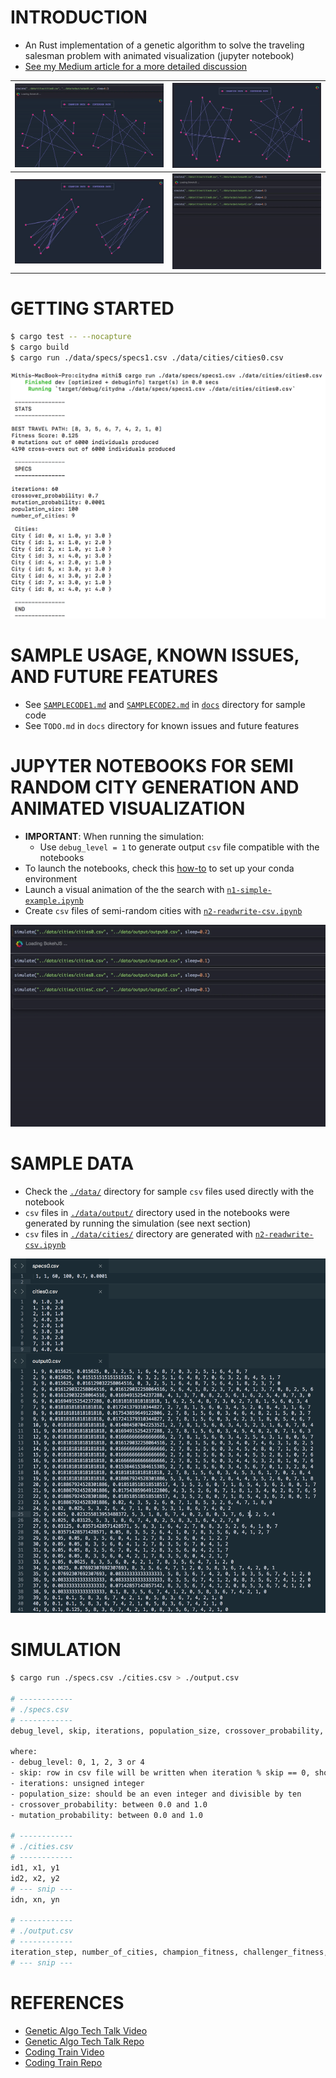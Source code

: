 # INTRODUCTION
- An Rust implementation of a genetic algorithm to solve the traveling salesman problem with animated visualization (jupyter notebook)
- [See my Medium article for a more detailed discussion](https://medium.com/@mithi/genetic-algorithms-in-rust-for-autonomous-agents-an-introduction-ac182de32aee)

| ![](./docs/gif/simA.gif)      |   ![](./docs/gif/simB.gif)      |
| ----------------------------- |:-------------------------------:|
| ![](./docs/gif/simC.gif)      | ![](./docs/gif/sim0.gif)        |



# GETTING STARTED
```bash
$ cargo test -- --nocapture
$ cargo build
$ cargo run ./data/specs/specs1.csv ./data/cities/cities0.csv
```

![](./docs/img/docs2.png)

# SAMPLE USAGE, KNOWN ISSUES, AND FUTURE FEATURES
- See [`SAMPLECODE1.md`](./docs/SAMPLECODE1.md) and [`SAMPLECODE2.md`](./docs/SAMPLECODE2.md) in [`docs`](./docs) 
  directory for sample code
- See `TODO.md` in `docs` directory for known issues and future features

# JUPYTER NOTEBOOKS FOR SEMI RANDOM CITY GENERATION AND ANIMATED VISUALIZATION
- **IMPORTANT**: When running the simulation:
  - Use `debug_level = 1` to generate output `csv` file compatible with the notebooks
- To launch the notebooks, check this [how-to](./notebooks/README.md) to set up your conda environment
- Launch a visual animation of the the search  with [`n1-simple-example.ipynb`](./notebooks/n1a-simple-example.ipynb)
- Create `csv` files of semi-random cities with [`n2-readwrite-csv.ipynb`](./notebooks/n2-readwrite-csv.ipynb)

![](./docs/gif/sim0.gif)

# SAMPLE DATA
- Check the [`./data/`](./data/) directory for sample `csv` files used directly with the notebook
- `csv` files in [`./data/output/`](./data/output/) directory used in the notebooks were generated by running the simulation (see next section)
- `csv` files in [`./data/cities/`](./data/cities/) directory are generated with [`n2-readwrite-csv.ipynb`](./notebooks/n2-readwrite-csv.ipynb)

![](./docs/img/docs1.png)

# SIMULATION
```bash
$ cargo run ./specs.csv ./cities.csv > ./output.csv

# ------------
# ./specs.csv
# ------------
debug_level, skip, iterations, population_size, crossover_probability, mutation_probability

where:
- debug_level: 0, 1, 2, 3 or 4
- skip: row in csv file will be written when iteration % skip == 0, should be unsigned integer >= 1
- iterations: unsigned integer
- population_size: should be an even integer and divisible by ten
- crossover_probability: between 0.0 and 1.0
- mutation_probability: between 0.0 and 1.0

# ------------
# ./cities.csv
# ------------
id1, x1, y1
id2, x2, y2
# --- snip ---
idn, xn, yn

# ------------
# ./output.csv
# ------------
iteration_step, number_of_cities, champion_fitness, challenger_fitness, champion_dna, challenger_dna
# --- snip ---

```

# REFERENCES
- [Genetic Algo Tech Talk Video](https://youtu.be/XP8R0yzAbdo?t=4m14s)
- [Genetic Algo Tech Talk Repo](https://github.com/ptrkkim/Genetic-Algo-Tech-Talk/blob/master/public/js/Population.js)
- [Coding Train Video](https://www.youtube.com/watch?v=hnxn6DtLYcY)
- [Coding Train Repo](https://github.com/shiffman/NOC-S17-2-Intelligence-Learning/blob/master/week2-evolution/03_TSP_GA_crossover/dna.js)
